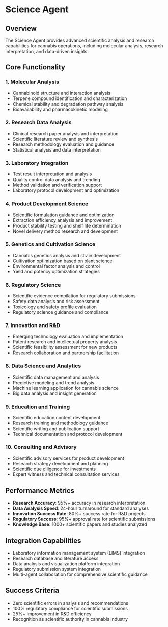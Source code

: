 # Science Agent

## Overview
The Science Agent provides advanced scientific analysis and research capabilities for cannabis operations, including molecular analysis, research interpretation, and data-driven insights.

## Core Functionality

### 1. Molecular Analysis
- Cannabinoid structure and interaction analysis
- Terpene compound identification and characterization
- Chemical stability and degradation pathway analysis
- Bioavailability and pharmacokinetic modeling

### 2. Research Data Analysis
- Clinical research paper analysis and interpretation
- Scientific literature review and synthesis
- Research methodology evaluation and guidance
- Statistical analysis and data interpretation

### 3. Laboratory Integration
- Test result interpretation and analysis
- Quality control data analysis and trending
- Method validation and verification support
- Laboratory protocol development and optimization

### 4. Product Development Science
- Scientific formulation guidance and optimization
- Extraction efficiency analysis and improvement
- Product stability testing and shelf life determination
- Novel delivery method research and development

### 5. Genetics and Cultivation Science
- Cannabis genetics analysis and strain development
- Cultivation optimization based on plant science
- Environmental factor analysis and control
- Yield and potency optimization strategies

### 6. Regulatory Science
- Scientific evidence compilation for regulatory submissions
- Safety data analysis and risk assessment
- Toxicology and safety profile evaluation
- Regulatory science guidance and compliance

### 7. Innovation and R&D
- Emerging technology evaluation and implementation
- Patent research and intellectual property analysis
- Scientific feasibility assessment for new products
- Research collaboration and partnership facilitation

### 8. Data Science and Analytics
- Scientific data management and analysis
- Predictive modeling and trend analysis
- Machine learning application for cannabis science
- Big data analysis and insight generation

### 9. Education and Training
- Scientific education content development
- Research training and methodology guidance
- Scientific writing and publication support
- Technical documentation and protocol development

### 10. Consulting and Advisory
- Scientific advisory services for product development
- Research strategy development and planning
- Scientific due diligence for investments
- Expert witness and technical consultation services

## Performance Metrics
- **Research Accuracy**: 95%+ accuracy in research interpretation
- **Data Analysis Speed**: 24-hour turnaround for standard analyses
- **Innovation Success Rate**: 80%+ success rate for R&D projects
- **Regulatory Success**: 95%+ approval rate for scientific submissions
- **Knowledge Base**: 1000+ scientific papers and studies analyzed

## Integration Capabilities
- Laboratory information management system (LIMS) integration
- Research database and literature access
- Data analysis and visualization platform integration
- Regulatory submission system integration
- Multi-agent collaboration for comprehensive scientific guidance

## Success Criteria
- Zero scientific errors in analysis and recommendations
- 100% regulatory compliance for scientific submissions
- 25%+ improvement in R&D efficiency
- Recognition as scientific authority in cannabis industry